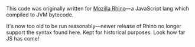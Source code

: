 This code was originally written for [Mozilla Rhino](https://github.com/mozilla/rhino/)—a JavaScript lang which compiled to JVM bytecode. 

It's now too old to be run reasonably—newer release of Rhino no longer support the syntax found here. Kept for historical purposes. Look how far JS has come!